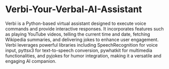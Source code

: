 # Verbi-Your-Verbal-AI-Assistant

Verbi is a Python-based virtual assistant designed to execute voice commands and provide interactive responses. It incorporates features such as playing YouTube videos, telling the current time and date, fetching Wikipedia summaries, and delivering jokes to enhance user engagement. Verbi leverages powerful libraries including SpeechRecognition for voice input, pyttsx3 for text-to-speech conversion, pywhatkit for multimedia functionalities, and pyjokes for humor integration, making it a versatile and engaging AI companion.
